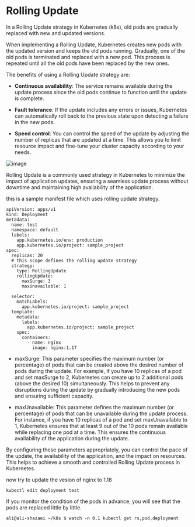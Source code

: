 # Rolling Update
In a Rolling Update strategy in Kubernetes (k8s), old pods are gradually replaced with new and updated versions.

When implementing a Rolling Update, Kubernetes creates new pods with the updated version and keeps the old pods running. Gradually, one of the old pods is terminated and replaced with a new pod. This process is repeated until all the old pods have been replaced by the new ones.

The benefits of using a Rolling Update strategy are:

-  **Continuous availability**: The service remains available during the update process since the old pods continue to function until the update is complete.

-  **Fault tolerance**: If the update includes any errors or issues, Kubernetes can automatically roll back to the previous state upon detecting a failure in the new pods.

-  **Speed control**: You can control the speed of the update by adjusting the number of replicas that are updated at a time. This allows you to limit resource impact and fine-tune your cluster capacity according to your needs.

![image](https://github.com/alishaza/k8s-Training/assets/53411387/cff1c203-3512-47a9-aef4-ef05fe43f3e5)


Rolling Update is a commonly used strategy in Kubernetes to minimize the impact of application updates, ensuring a seamless update process without downtime and maintaining high availability of the application.

this is a sample manifest file which uses rolling update strategy.
```
apiVersion: apps/v1
kind: Deployment
metadata:
  name: test
  namespace: default
  labels:
    app.kubernetes.io/env: production
    app.kubernetes.io/project: sample_project
spec:
  replicas: 20
  # this scope defines the rolling update strategy 
  strategy:
    type: RollingUpdate
    rollingUpdate:
      maxSurge: 3
      maxUnavailable: 1

  selector:
    matchLabels:
      app.kubernetes.io/project: sample_project
  template:
    metadata:
      labels:
        app.kubernetes.io/project: sample_project
    spec:
      containers:
        - name: nginx
          image: nginx:1.17
```

-  maxSurge: This parameter specifies the maximum number (or percentage) of pods that can be created above the desired number of pods during the update. For example, if you have 10 replicas of a pod and set maxSurge to 2, Kubernetes can create up to 2 additional pods (above the desired 10) simultaneously. This helps to prevent any disruptions during the update by gradually introducing the new pods and ensuring sufficient capacity.

-  maxUnavailable: This parameter defines the maximum number (or percentage) of pods that can be unavailable during the update process. For instance, if you have 10 replicas of a pod and set maxUnavailable to 1, Kubernetes ensures that at least 9 out of the 10 pods remain available while replacing one pod at a time. This ensures the continuous availability of the application during the update.

By configuring these parameters appropriately, you can control the pace of the update, the availability of the application, and the impact on resources. This helps to achieve a smooth and controlled Rolling Update process in Kubernetes.


now try to update the vesion of nginx to 1.18 
```
kubectl edit deployment test
```
If you monitor the condition of the pods in advance, you will see that the pods are replaced little by little.
```
ali@ali-shazaei ~/k8s $ watch -n 0.1 kubectl get rs,pod,deployment
```
